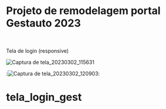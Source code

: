 <h1>Projeto de remodelagem portal Gestauto 2023</h1>
<br>
<p>Tela de login (responsive)</p>



![Captura de tela_20230302_115631](https://user-images.githubusercontent.com/102370008/222466021-3d8286bf-be6c-4fed-a1d0-bbf01a6a6d0c.png)

:![Captura de tela_20230302_120903](https://user-images.githubusercontent.com/102370008/222467926-246c792d-5e8c-44c0-8203-dc20044cc032.png):
# tela_login_gest
